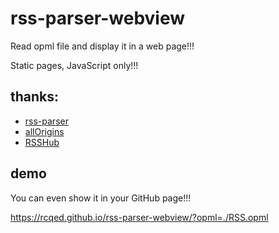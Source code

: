# rss-parser-webview

Read opml file and display it in a web page!!!

Static pages, JavaScript only!!!

## thanks:

- [rss-parser](https://github.com/rbren/rss-parser)
- [allOrigins](https://github.com/gnuns/allOrigins)
- [RSSHub](https://github.com/DIYgod/RSSHub)

## demo

You can even show it in your GitHub page!!!

https://rcqed.github.io/rss-parser-webview/?opml=./RSS.opml
